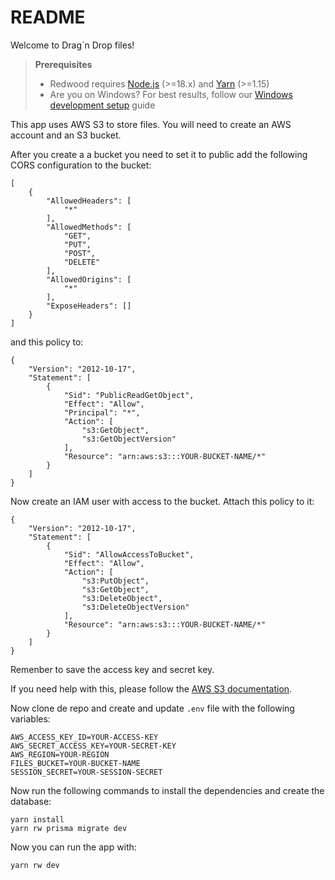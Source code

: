 # README

Welcome to Drag`n Drop files!

> **Prerequisites**
>
> - Redwood requires [Node.js](https://nodejs.org/en/) (>=18.x) and [Yarn](https://yarnpkg.com/) (>=1.15)
> - Are you on Windows? For best results, follow our [Windows development setup](https://redwoodjs.com/docs/how-to/windows-development-setup) guide

This app uses AWS S3 to store files. You will need to create an AWS account and an S3 bucket.

After you create a a bucket you need to set it to public add the following CORS configuration to the bucket:

```
[
    {
        "AllowedHeaders": [
            "*"
        ],
        "AllowedMethods": [
            "GET",
            "PUT",
            "POST",
            "DELETE"
        ],
        "AllowedOrigins": [
            "*"
        ],
        "ExposeHeaders": []
    }
]
```

and this policy to:


```
{
    "Version": "2012-10-17",
    "Statement": [
        {
            "Sid": "PublicReadGetObject",
            "Effect": "Allow",
            "Principal": "*",
            "Action": [
                "s3:GetObject",
                "s3:GetObjectVersion"
            ],
            "Resource": "arn:aws:s3:::YOUR-BUCKET-NAME/*"
        }
    ]
}
```

Now create an IAM user with access to the bucket. Attach this policy to it:


```
{
	"Version": "2012-10-17",
	"Statement": [
		{
			"Sid": "AllowAccessToBucket",
			"Effect": "Allow",
			"Action": [
				"s3:PutObject",
				"s3:GetObject",
				"s3:DeleteObject",
				"s3:DeleteObjectVersion"
			],
			"Resource": "arn:aws:s3:::YOUR-BUCKET-NAME/*"
		}
	]
}
```

Remenber to save the access key and secret key.


If you need help with this, please follow the [AWS S3 documentation](https://docs.aws.amazon.com/AmazonS3/latest/userguide/GetStartedWithS3.html).

Now clone de repo and create and update `.env` file with the following variables:

```
AWS_ACCESS_KEY_ID=YOUR-ACCESS-KEY
AWS_SECRET_ACCESS_KEY=YOUR-SECRET-KEY
AWS_REGION=YOUR-REGION
FILES_BUCKET=YOUR-BUCKET-NAME
SESSION_SECRET=YOUR-SESSION-SECRET

```

Now run the following commands to install the dependencies and create the database:

```
yarn install
yarn rw prisma migrate dev

```

Now you can run the app with:

```
yarn rw dev

```

